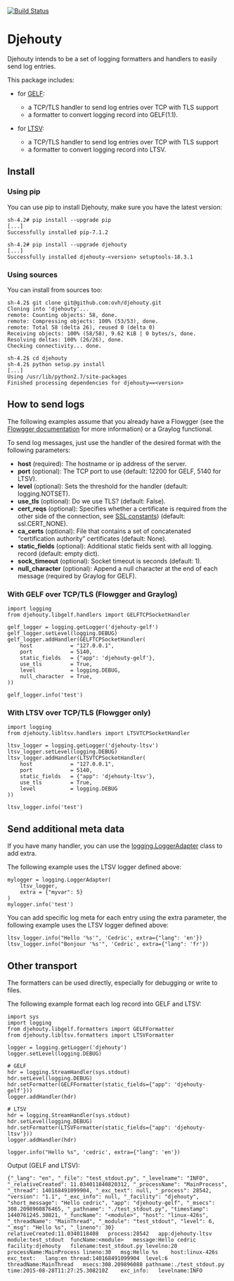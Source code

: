 [![Build Status](https://travis-ci.org/ovh/djehouty.svg?branch=master)](https://travis-ci.org/ovh/djehouty)

# Djehouty

Djehouty intends to be a set of logging formatters and handlers to easily send log entries.

This package includes:

* for [GELF](https://www.graylog.org/resources/gelf/):
    
    * a TCP/TLS handler to send log entries over TCP with TLS support
    * a formatter to convert logging record into GELF(1.1).

* for [LTSV](http://ltsv.org/):
    
    * a TCP/TLS handler to send log entries over TCP with TLS support
    * a formatter to convert logging record into LTSV.

## Install

### Using pip

You can use pip to install Djehouty, make sure you have the latest version:

    sh-4.2# pip install --upgrade pip
    [...]
    Successfully installed pip-7.1.2
    
    sh-4.2# pip install --upgrade djehouty
    [...]
    Successfully installed djehouty-<version> setuptools-18.3.1

### Using sources

You can install from sources too:

    sh-4.2$ git clone git@github.com:ovh/djehouty.git
    Cloning into 'djehouty'...
    remote: Counting objects: 58, done.
    remote: Compressing objects: 100% (53/53), done.
    remote: Total 58 (delta 26), reused 0 (delta 0)
    Receiving objects: 100% (58/58), 9.62 KiB | 0 bytes/s, done.
    Resolving deltas: 100% (26/26), done.
    Checking connectivity... done.
    
    sh-4.2$ cd djehouty
    sh-4.2$ python setup.py install
    [...]
    Using /usr/lib/python2.7/site-packages
    Finished processing dependencies for djehouty==<version>

## How to send logs

The following examples assume that you already have a Flowgger 
(see the [Flowgger documentation](https://github.com/jedisct1/flowgger/wiki) 
for more information) or a Graylog functional.

To send log messages, just use the handler of the desired format with the
following parameters:

* **host** (required): The hostname or ip address of the server.
* **port** (optional): The TCP port to use (default: 12200 for GELF, 5140 for
  LTSV).
* **level** (optional): Sets the threshold for the handler (default: logging.NOTSET).
* **use_tls** (optional): Do we use TLS? (default: False).
* **cert_reqs** (optional): Specifies whether a certificate is required from the 
  other side of the connection, see  [SSL constants](https://docs.python.org/2/library/ssl.html#constants)) (default: ssl.CERT_NONE).
* **ca_certs** (optional): File that contains a set of concatenated “certification authority” certificates (default: None).
* **static_fields** (optional): Additional static fields sent with all logging.
  record (default: empty dict).
* **sock_timeout** (optional): Socket timeout is seconds (default: 1).
* **null_character** (optional): Append a null character at the end of each message (required by Graylog for GELF).

### With GELF over TCP/TLS (Flowgger and Graylog)
    
    import logging
    from djehouty.libgelf.handlers import GELFTCPSocketHandler

    gelf_logger = logging.getLogger('djehouty-gelf')
    gelf_logger.setLevel(logging.DEBUG)
    gelf_logger.addHandler(GELFTCPSocketHandler(
        host            = "127.0.0.1", 
        port            = 5140, 
        static_fields   = {"app": 'djehouty-gelf'}, 
        use_tls         = True,
        level           = logging.DEBUG,
        null_character  = True,
    ))
    
    gelf_logger.info('test')

### With LTSV over TCP/TLS (Flowgger only)

    import logging
    from djehouty.libltsv.handlers import LTSVTCPSocketHandler

    ltsv_logger = logging.getLogger('djehouty-ltsv')
    ltsv_logger.setLevel(logging.DEBUG) 
    ltsv_logger.addHandler(LTSVTCPSocketHandler(
        host            = "127.0.0.1", 
        port            = 5140, 
        static_fields   = {"app": 'djehouty-ltsv'}, 
        use_tls         = True,
        level           = logging.DEBUG
    ))
    
    ltsv_logger.info('test')


## Send additional meta data

If you have many handler, you can use the [logging.LoggerAdapter](https://docs.python.org/2/library/logging.html#loggeradapter-objects) class to add
extra.

The following example uses the LTSV logger defined above:

    mylogger = logging.LoggerAdapter(
        ltsv_logger,
        extra = {"myvar": 5}
    )
    mylogger.info('test')

You can add specific log meta for each entry using the extra parameter, the following example uses the LTSV logger defined above:

    ltsv_logger.info("Hello '%s'", 'Cedric', extra={"lang": 'en'})
    ltsv_logger.info("Bonjour '%s'", 'Cedric', extra={"lang": 'fr'})

## Other transport

The formatters can be used directly, especially for debugging or write to
files.

The following example format each log record into GELF and LTSV:

    import sys
    import logging
    from djehouty.libgelf.formatters import GELFFormatter
    from djehouty.libltsv.formatters import LTSVFormatter

    logger = logging.getLogger('djehouty')
    logger.setLevel(logging.DEBUG)

    # GELF
    hdr = logging.StreamHandler(sys.stdout)
    hdr.setLevel(logging.DEBUG)
    hdr.setFormatter(GELFFormatter(static_fields={"app": 'djehouty-gelf'}))
    logger.addHandler(hdr)

    # LTSV
    hdr = logging.StreamHandler(sys.stdout)
    hdr.setLevel(logging.DEBUG)
    hdr.setFormatter(LTSVFormatter(static_fields={"app": 'djehouty-ltsv'}))
    logger.addHandler(hdr)

    logger.info("Hello %s", 'cedric', extra={"lang": 'en'})

Output (GELF and LTSV):

    {"_lang": "en", "_file": "test_stdout.py", "_levelname": "INFO", "_relativeCreated": 11.034011840820312, "_processName": "MainProcess", "_thread": 140168491099904, "_exc_text": null, "_process": 28542, "version": "1.1", "_exc_info": null, "_facility": "djehouty", "short_message": "Hello cedric", "app": "djehouty-gelf", "_msecs": 308.2098960876465, "_pathname": "./test_stdout.py", "timestamp": 1440761245.30821, "_funcName": "<module>", "host": "linux-426s", "_threadName": "MainThread", "_module": "test_stdout", "level": 6, "_msg": "Hello %s", "_lineno": 30}
    relativeCreated:11.0340118408	process:28542	app:djehouty-ltsv	module:test_stdout	funcName:<module>	message:Hello cedric	facility:djehouty	filename:test_stdout.py	levelno:20	processName:MainProcess	lineno:30	msg:Hello %s	host:linux-426s	exc_text:	lang:en	thread:140168491099904	level:6	threadName:MainThread	msecs:308.209896088	pathname:./test_stdout.py	time:2015-08-28T11:27:25.308210Z	exc_info:	levelname:INFO
